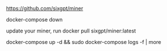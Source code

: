 https://github.com/sixgpt/miner


docker-compose down

update your miner, run docker pull sixgpt/miner:latest

docker-compose up -d && sudo docker-compose logs -f | more
